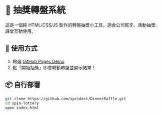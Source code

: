 # 🎯 抽獎轉盤系統

這是一個純 HTML/CSS/JS 製作的轉盤抽獎小工具，適合公司尾牙、活動抽獎、課堂互動使用。

## 🚀 使用方式

1. 點選 [GitHub Pages Demo](https://spridest.github.io/DinnerRaffle/)
2. 點「開始抽獎」即會轉動轉盤並顯示結果！

## 📦 自行部署

```bash
git clone https://github.com/spridest/DinnerRaffle.git
cd spin-lottery
open index.html
